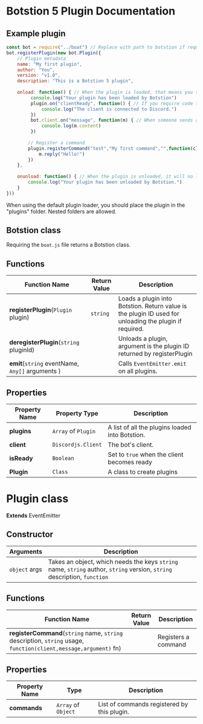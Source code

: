 # Botstion 5 Plugin Documentation

## Example plugin

```js
const bot = require("../boat") // Replace with path to botstion if required
bot.registerPlugin(new bot.Plugin({
    // Plugin metadata
    name: "My first plugin",
    author: "You",
    version: "v1.0",
    description: "This is a Botstion 5 plugin",
  
    onload: function() { // When the plugin is loaded, that means you shoulds setup any callbacks, and register commands.
         console.log("Your plugin has been loaded by Botstion")
         plugin.on("clientReady", function() { // If you require code to be ran when the bot initializes, put it in here.
             console.log("The client is connected to Discord.")
         })
         bot.client.on("message", function(m) { // When someone sends a message in any server, log it to console.
             console.log(m.content)
         })
        
        // Register a command
        plugin.registerCommand("test","My first command","",function(client,message,arguments) {
            m.reply("Hello!")
        })
    },
  
    onunload: function() { // When the plugin is unloaded, it will no longer recieve plugin events or commands, and you should remove  any other callbacks or event handlers.
        console.log("Your plugin has been unloaded by Botstion.")
    }
}))
```

When using the default plugin loader, you should place the plugin in the "plugins" folder. Nested folders are allowed.

## Botstion class

Requiring the `boat.js` file returns a Botstion class.

## Functions

| Function Name                                    | Return Value | Description                                                  |
| ------------------------------------------------ | ------------ | ------------------------------------------------------------ |
| **registerPlugin**(`Plugin` plugin)              | `string`     | Loads a plugin into Botstion. Return value is the plugin ID used for unloading the plugin if required. |
| **deregisterPlugin**(`string` pluginId)          |              | Unloads a plugin, argument is the plugin ID returned by registerPlugin |
| **emit**(`string` eventName, `Any[]` arguments ) |              | Calls `EventEmitter.emit` on all plugins.                    |

## Properties

| Property Name | Property Type       | Description                                     |
| ------------- | ------------------- | ----------------------------------------------- |
| **plugins**   | `Array` of `Plugin` | A list of all the plugins loaded into Botstion. |
| **client**    | `Discordjs.Client`  | The bot's client.                               |
| **isReady**   | `Boolean`           | Set to `true` when the client becomes ready     |
| **Plugin**    | `Class`             | A class to create plugins                       |

# Plugin class

**Extends** EventEmitter

## Constructor

| Arguments     | Description                                                  |
| ------------- | ------------------------------------------------------------ |
| `object` args | Takes an object, which needs the keys `string` name, `string` author, `string` version, `string` description, `function` |

## Functions

| Function Name                                                | Return Value | Description         |
| ------------------------------------------------------------ | ------------ | ------------------- |
| **registerCommand**(`string` name, `string` description, `string` usage, `function(client,message,argument)` fn) |              | Registers a command |

## Properties

| Property Name | Type                | Description                                 |
| ------------- | ------------------- | ------------------------------------------- |
| **commands**  | `Array` of `Object` | List of commands registered by this plugin. |